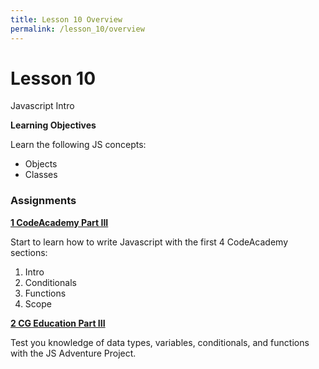 ```yaml
---
title: Lesson 10 Overview
permalink: /lesson_10/overview
---
```


# Lesson 10

Javascript Intro

**Learning Objectives**

Learn the following JS concepts:
* Objects
* Classes


### Assignments

**[1 CodeAcademy Part III](1_codeacademy_part_3)**

Start to learn how to write Javascript with the first 4 CodeAcademy sections:
1. Intro
2. Conditionals
3. Functions
4. Scope

**[2 CG Education Part III](4_cg_ed_3)**

Test you knowledge of data types, variables, conditionals, and functions with the JS Adventure Project.
